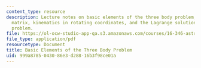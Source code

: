 ```yaml
---
content_type: resource
description: Lecture notes on basic elements of the three body problem, the rotation
  matrix, kinematics in rotating coordinates, and the Lagrange solutions of the three-body
  problem.
file: https://ol-ocw-studio-app-qa.s3.amazonaws.com/courses/16-346-astrodynamics-fall-2008/999a8785043086e3d28816b3f98ce01a_lec_24.pdf
file_type: application/pdf
resourcetype: Document
title: Basic Elements of the Three Body Problem
uid: 999a8785-0430-86e3-d288-16b3f98ce01a
---
```


